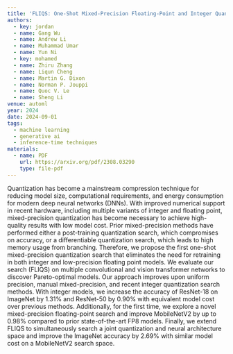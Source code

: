 ```yaml
---
title: 'FLIQS: One-Shot Mixed-Precision Floating-Point and Integer Quantization Search'
authors:
  - key: jordan
  - name: Gang Wu
  - name: Andrew Li
  - name: Muhammad Umar
  - name: Yun Ni
  - key: mohamed
  - name: Zhiru Zhang
  - name: Liqun Cheng
  - name: Martin G. Dixon
  - name: Norman P. Jouppi
  - name: Quoc V. Le
  - name: Sheng Li
venue: automl
year: 2024
date: 2024-09-01
tags:
  - machine learning
  - generative ai
  - inference-time techniques
materials:
  - name: PDF
    url: https://arxiv.org/pdf/2308.03290
    type: file-pdf
---
```

Quantization has become a mainstream compression technique for reducing model size, computational requirements, and energy consumption for modern deep neural networks (DNNs). With improved numerical support in recent hardware, including multiple variants of integer and floating point, mixed-precision quantization has become necessary to achieve high-quality results with low model cost. Prior mixed-precision methods have performed either a post-training quantization search, which compromises on accuracy, or a differentiable quantization search, which leads to high memory usage from branching. Therefore, we propose the first one-shot mixed-precision quantization search that eliminates the need for retraining in both integer and low-precision floating point models. We evaluate our search (FLIQS) on multiple convolutional and vision transformer networks to discover Pareto-optimal models. Our approach improves upon uniform precision, manual mixed-precision, and recent integer quantization search methods. With integer models, we increase the accuracy of ResNet-18 on ImageNet by 1.31% and ResNet-50 by 0.90% with equivalent model cost over previous methods. Additionally, for the first time, we explore a novel mixed-precision floating-point search and improve MobileNetV2 by up to 0.98% compared to prior state-of-the-art FP8 models. Finally, we extend FLIQS to simultaneously search a joint quantization and neural architecture space and improve the ImageNet accuracy by 2.69% with similar model cost on a MobileNetV2 search space.
